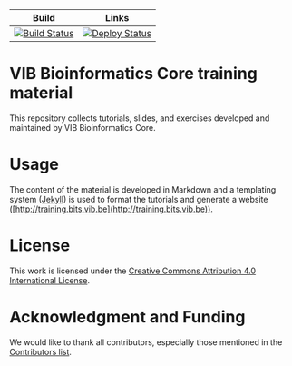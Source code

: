 |Build|Links|
|------|-----|
[![Build Status](https://travis-ci.org/galaxyproject/training-material.svg?branch=master)](https://travis-ci.org/galaxyproject/training-material) | [![Deploy Status](https://travis-ci.org/galaxyproject/training-material.svg?branch=gh-pages)](https://travis-ci.org/galaxyproject/training-material)|


VIB Bioinformatics Core training material
========================

This repository collects tutorials, slides, and exercises developed and maintained by VIB Bioinformatics Core.

# Usage

The content of the material is developed in Markdown and a templating system ([Jekyll](http://jekyllrb.com/)) is used to format the tutorials and generate a website ([http://training.bits.vib.be](http://training.bits.vib.be)).

# License

This work is licensed under the [Creative Commons Attribution 4.0 International License](https://creativecommons.org/licenses/by/4.0).

# Acknowledgment and Funding

We would like to thank all contributors, especially those mentioned in the [Contributors list](CONTRIBUTORS.yaml).

